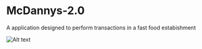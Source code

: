 # McDannys-2.0
A application designed to perform transactions in a fast food estabishment


![Alt text](https://github.com/Rahul21Lal/McDannys-2.0/blob/master/McDannys%202.0.png "ER Diagram of Database")
